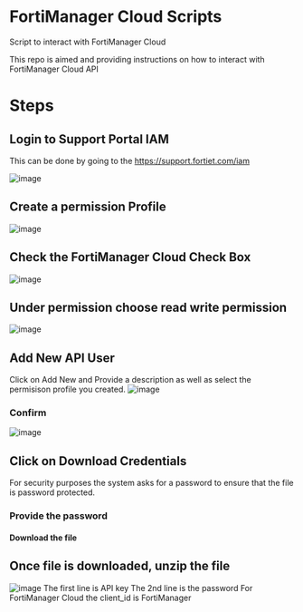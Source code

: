 # FortiManager Cloud Scripts
Script to interact with FortiManager Cloud

This repo is aimed and providing instructions on how to interact with FortiManager Cloud API
# Steps
## Login to Support Portal IAM
This can be done by going to the https://support.fortiet.com/iam

![image](https://github.com/MikeWissa/FortiManagerCloudScripts/assets/6186228/e0224598-1445-479b-a5c3-9909c2adc531)

## Create a permission Profile
![image](https://github.com/MikeWissa/FortiManagerCloudScripts/assets/6186228/6cfc2ab2-bc91-4b7e-ada9-8db326b3b535)

## Check the FortiManager Cloud Check Box
![image](https://github.com/MikeWissa/FortiManagerCloudScripts/assets/6186228/7f4def17-4138-49e3-845d-348b30f8ab72)

## Under permission choose read write permission
![image](https://github.com/MikeWissa/FortiManagerCloudScripts/assets/6186228/ca356a0c-1022-4753-b621-5ccdef35712c)

## Add New API User
Click on Add New and Provide a description as well as select the permisison profile you created.
![image](https://github.com/MikeWissa/FortiManagerCloudScripts/assets/6186228/0505cc7e-4e1b-47b7-9277-0f072a2aceb5)

### Confirm
![image](https://github.com/MikeWissa/FortiManagerCloudScripts/assets/6186228/fc380d8a-2a33-4a91-9a5a-ee85585b9e68)

## Click on Download Credentials
For security purposes the system asks for a password to ensure that the file is password protected.
### Provide the password
#### Download the file

## Once file is downloaded, unzip the file
![image](https://github.com/MikeWissa/FortiManagerCloudScripts/assets/6186228/2adbd10a-afc8-491b-9b3d-2c9275de91b7)
The first line is API key
The 2nd line is the password
For FortiManager Cloud the client_id is FortiManager




